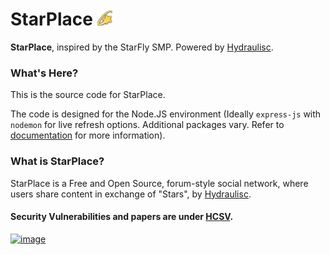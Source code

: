 # StarPlace <img src="/public/icons/StarPlace-Logo-1.png" style="width: 24px; height: 24px;" width="24px" height="24px">

**StarPlace**, inspired by the StarFly SMP. Powered by [Hydraulisc](https://about.hydraulisc.net).

 
### What's Here?
This is the source code for StarPlace.

The code is designed for the Node.JS environment (Ideally `express-js` with `nodemon` for live refresh options. Additional packages vary. Refer to [documentation](https://about.hydraulisc.net/docs/starplace) for more information).

### What is StarPlace?
StarPlace is a Free and Open Source, forum-style social network, where users share content in exchange of "Stars", by [Hydraulisc](https://about.hydraulisc.net).

#### Security Vulnerabilities and papers are under [HCSV](https://about.hydraulisc.net/hcsv).


 [![image](https://about.hydraulisc.net/assets/img/Foss-Hydraulisc-power.png)](https://about.hydraulisc.net)
